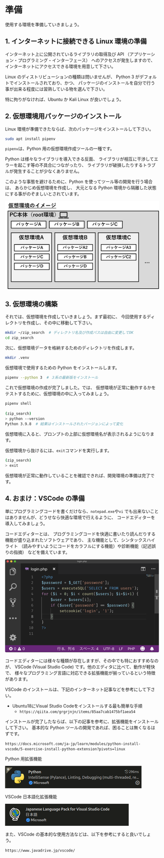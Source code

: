 # 準備

使用する環境を準備していきましょう。

## 1. インターネットに接続できる Linux 環境の準備

インターネット上に公開されているライブラリの取得及び API
（アプリケーション・プログラミング・インターフェース）
へのアクセスが発生しますので、インターネットにアクセスできる環境を用意して下さい。

Linux のディストリビューションの種類は問いませんが、
Python 3 がデフォルトでインストールされており、かつ、
パッケージのインストールを自分で行う事が出来る程度には習熟している物を選んで下さい。

特に拘りがなければ、Ubuntu か Kali Linux が良いでしょう。

## 2. 仮想環境用パッケージのインストール

Linux 環境が準備できたならば、次のパッケージをインストールして下さい。

```bash
sudo apt install pipenv
```

`pipenv`は、Python 用の仮想環境作成ツールの一種です。

Python は様々なライブラリを導入できる反面、
ライブラリが相互に干渉してエラーを起こす等の不具合につながったり、
ライブラリが破損したりするトラブルが発生することが少なくありません。

このような事態を避けるために、Python を使ってツール等の開発を行う場合は、
あらかじめ仮想環境を作成し、
大元となる Python 環境から隔離した状態にする事がのぞましいとされています。

![img](2021-12-09-16-01-30.png)

## 3. 仮想環境の構築

それでは、仮想環境を作成していきましょう。まず最初に、
今回使用するディレクトリを作成し、その中に移動して下さい。

```bash
mkdir ~/zip_search  # ディレクトリ名及び作成パスは自由に変更してOK
cd zip_search
```

次に、仮想環境データを格納するためのディレクトリを作成します。

```bash
mkdir .venv
```

仮想環境で使用するための Python をインストールします。

```bash
pipenv --python 3  # ３系の最新版をインストール
```

これで仮想環境の作成が完了しました。では、
仮想環境が正常に動作するかをテストするために、仮想環境の中に入ってみましょう。

```bash
pipenv shell

(zip_search)
> python --version
Python 3.9.8  # 結果はインストールされたバージョンによって変化
```

仮想環境に入ると、プロンプトの上部に仮想環境名が表示されるようになります。

仮想環境から抜けるには、`exit`コマンドを実行します。

```bash
(zip_search)
> exit
```

仮想環境が正常に動作していることを確認できれば、開発環境の準備は完了です。

## 4. おまけ：VSCode の準備

単にプログラミングコードを書くだけなら、`notepad.exe`や`vi`
でも出来ないことはありませんが、どうせなら快適な環境で行えるように、
コードエディターを導入してみましょう。

コードエディターとは、
プログラミングコードを快適に書いたり読んだりする機能が盛り込まれたソフトウェアであり、
主な機能として、シンタックスハイライト
（読みやすいようにコードをカラフルにする機能）や診断機能（記述誤りの指摘）
などを備えています。

![img](2021-12-09-16-18-44.png)

コードエディターには様々な種類が存在しますが、その中でも特におすすめなのが、
VSCode (Visual Studio Code) です。他のエディタに比べて、動作が軽快で、
様々なプログラミング言語に対応できる拡張機能が揃っているという特徴があります。

VSCode のインストールは、下記のインターネット記事などを参考にして下さい。

- Ubuntu18にVisual Studio Codeをインストールする最も簡単な手順
  - `https://qiita.com/grgrjnjn/items/85aa7cab1475bf1aea54`

インストールが完了したならば、以下の記事を参考に、拡張機能をインストールして下さい。
基本的な Python ツールの開発であれば、困ることは無くなるはずです。

`https://docs.microsoft.com/ja-jp/learn/modules/python-install-vscode/5-exercise-install-python-extension?pivots=linux`

Python 用拡張機能

![img](2021-12-09-16-33-58.png)

VSCode 日本語化拡張機能

![img](2021-12-09-16-32-43.png)

また、VSCode の基本的な使用方法などは、以下を参考にすると良いでしょう。

`https://www.javadrive.jp/vscode/`
